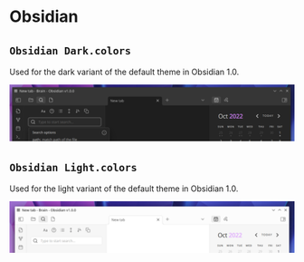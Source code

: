 # Obsidian

## `Obsidian Dark.colors`

Used for the dark variant of the default theme in Obsidian 1.0.

![](/.github/obsidian%20dark.png)

## `Obsidian Light.colors`

Used for the light variant of the default theme in Obsidian 1.0.

![](/.github/obsidian%20light.png)
